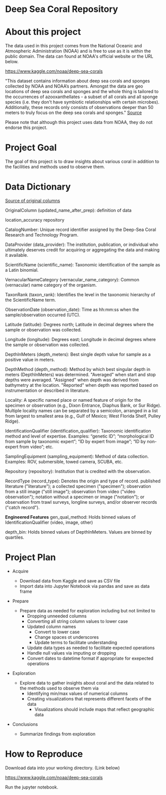 # Deep Sea Coral Repository

# About this project

The data used in this project comes from the National Oceanic and Atmospheric Administration (NOAA) and is free to use as it is within the public domain. The data can found at NOAA's official website or the URL below.

https://www.kaggle.com/noaa/deep-sea-corals

"This dataset contains information about deep sea corals and sponges collected by NOAA and NOAA’s partners. Amongst the data are geo locations of deep sea corals and sponges and the whole thing is tailored to the occurrences of azooxanthellates - a subset of all corals and all sponge species (i.e. they don't have symbiotic relationships with certain microbes). Additionally, these records only consists of observations deeper than 50 meters to truly focus on the deep sea corals and sponges." [Source](https://www.kaggle.com/noaa/deep-sea-corals)

Please note that although this project uses data from NOAA, they do not endorse this project.

# Project Goal

The goal of this project is to draw insights about various coral in addition to the facilities and methods used to observe them.

# Data Dictionary 

[Source of original columns](https://www.kaggle.com/noaa/deep-sea-corals)

OriginalColumn (updated_name_after_prep): definition of data

location_accuracy	repository

CatalogNumber: Unique record identifier assigned by the Deep-Sea Coral Research and Technology Program.

DataProvider (data_provider): The institution, publication, or individual who ultimately deserves credit for acquiring or aggregating the data and making it available.

ScientificName (scientific_name): Taxonomic identification of the sample as a Latin binomial.

VernacularNameCategory (vernacular_name_category): Common (vernacular) name category of the organism.

TaxonRank (taxon_rank): Identifies the level in the taxonomic hierarchy of the ScientificName term.

ObservationDate (observation_date): Time as hh:mm:ss when the sample/observation occurred (UTC).

Latitude (latitude): Degrees north; Latitude in decimal degrees where the sample or observation was collected.

Longitude (longitude): Degrees east; Longitude in decimal degrees where the sample or observation was collected.

DepthInMeters (depth_meters): Best single depth value for sample as a positive value in meters.

DepthMethod (depth_method): Method by which best singular depth in meters (DepthInMeters) was determined. "Averaged" when start and stop depths were averaged. "Assigned" when depth was derived from bathymetry at the location. "Reported" when depth was reported based on instrumentation or described in literature.

Locality: A specific named place or named feature of origin for the specimen or observation (e.g., Dixon Entrance, Diaphus Bank, or Sur Ridge). Multiple locality names can be separated by a semicolon, arranged in a list from largest to smallest area (e.g., Gulf of Mexico; West Florida Shelf, Pulley Ridge).

IdentificationQualifier (identification_qualifier): Taxonomic identification method and level of expertise. Examples: “genetic ID”; “morphological ID from sample by taxonomic expert”; “ID by expert from image”; “ID by non-expert from video”; etc.

SamplingEquipment (sampling_equipment): Method of data collection. Examples: ROV, submersible, towed camera, SCUBA, etc.

Repository (repository): Institution that is credited with the observation.

RecordType (record_type): Denotes the origin and type of record. published literature ("literature"); a collected specimen ("specimen"); observation from a still image ("still image"); observation from video ("video observation"); notation without a specimen or image ("notation"); or observation from trawl surveys, longline surveys, and/or observer records ("catch record").

__Engineered Features__
gen_qual_method: Holds binned values of IdentificationQualifier (video, image, other)

depth_bin: Holds binned values of DepthInMeters. Values are binned by quartiles.

# Project Plan

- Acquire
    - Download data from Kaggle and save as CSV file
    - Import data into Jupyter Notebook via pandas and save as data frame

- Prepare
    - Prepare data as needed for exploration including but not limited to
        - Dropping unneeded columns
        - Converting all string column values to lower case
        - Updated column names
            - Convert to lower case
            - Change spaces ot underscores
            - Update terms to facilitate understanding
        - Update data types as needed to facilitate expected operations
        - Handle null values via imputing or dropping
        - Convert dates to datetime format if appropriate for exepected operations

- Exploration
    - Explore data to gather insights about coral and the data related to the methods used to observe them via 
        - Identifying min/max values of numerical columns
        - Creating visualizations that represents different facets of the data
            - Visualizations should include maps that reflect geographic data

- Conclusions
    - Summarize findings from exploration

# How to Reproduce

Download data into your working directory. (Link below)

https://www.kaggle.com/noaa/deep-sea-corals

Run the jupyter notebook.
